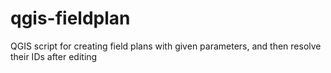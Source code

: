 # qgis-fieldplan
QGIS script for creating field plans with given parameters, and then resolve their IDs after editing
